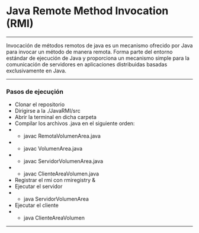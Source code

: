 # Java Remote Method Invocation (RMI)
*** 
Invocación de métodos remotos de java es un mecanismo ofrecido por Java para invocar un método de manera remota. Forma parte del entorno estándar de ejecución de Java y proporciona un mecanismo simple para la comunicación de servidores en aplicaciones distribuidas basadas exclusivamente en Java.  
*** 
### Pasos de ejecuçión
* Clonar el repositorio
* Dirigirse a la ./JavaRMI/src
* Abrir la terminal en dicha carpeta
* Compilar los archivos .java en el siguiente orden:
* * javac  RemotaVolumenArea.java
* * javac VolumenArea.java
* * javac ServidorVolumenArea.java
* * javac ClienteAreaVolumen.java
* Registrar el rmi con rmiregistry &
* Ejecutar el servidor 
* * java ServidorVolumenArea
* Ejecutar el cliente 
* * java ClienteAreaVolumen
***
